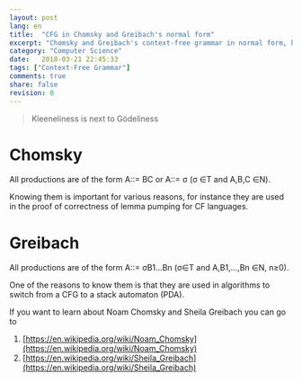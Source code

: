 ```yaml
---
layout: post
lang: en
title:  "CFG in Chomsky and Greibach's normal form"
excerpt: "Chomsky and Greibach's context-free grammar in normal form, how they are made and why they are interesting"
category: "Computer Science"
date:   2018-03-21 22:45:33
tags: ["Context-Free Grammar"]
comments: true
share: false
revision: 0
---
```


> Kleeneliness is next to Gödeliness 

   
# Chomsky
All productions are of the form A::= BC or A::= &sigma;
(&sigma; &isin;T and A,B,C &isin;N).

Knowing them is important for various reasons, for instance they are used in the proof of correctness of lemma pumping for CF languages.


# Greibach
All productions are of the form A::= &sigma;B1...Bn 
(&sigma;&isin;T and A,B1,...,Bn &isin;N, n&ge;0).

One of the reasons to know them is that they are used in algorithms to switch from a CFG to a stack automaton (PDA).

If you want to learn about Noam Chomsky and Sheila Greibach you can go to

1. [https://en.wikipedia.org/wiki/Noam_Chomsky](https://en.wikipedia.org/wiki/Noam_Chomsky) 
2. [https://en.wikipedia.org/wiki/Sheila_Greibach](https://en.wikipedia.org/wiki/Sheila_Greibach)